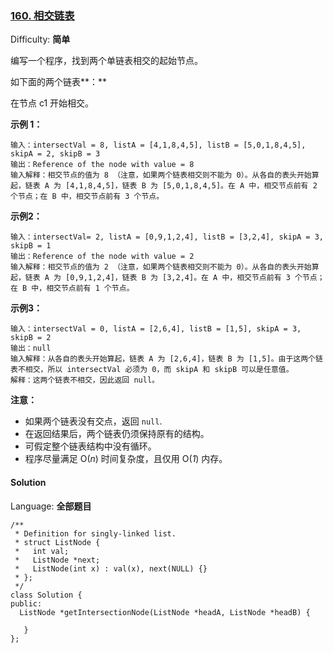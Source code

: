 ### [160\. 相交链表](https://leetcode-cn.com/problems/intersection-of-two-linked-lists/)

Difficulty: **简单**


编写一个程序，找到两个单链表相交的起始节点。

如下面的两个链表**：**

在节点 c1 开始相交。

**示例 1：**

```
输入：intersectVal = 8, listA = [4,1,8,4,5], listB = [5,0,1,8,4,5], skipA = 2, skipB = 3
输出：Reference of the node with value = 8
输入解释：相交节点的值为 8 （注意，如果两个链表相交则不能为 0）。从各自的表头开始算起，链表 A 为 [4,1,8,4,5]，链表 B 为 [5,0,1,8,4,5]。在 A 中，相交节点前有 2 个节点；在 B 中，相交节点前有 3 个节点。
```

**示例2：**

```
输入：intersectVal= 2, listA = [0,9,1,2,4], listB = [3,2,4], skipA = 3, skipB = 1
输出：Reference of the node with value = 2
输入解释：相交节点的值为 2 （注意，如果两个链表相交则不能为 0）。从各自的表头开始算起，链表 A 为 [0,9,1,2,4]，链表 B 为 [3,2,4]。在 A 中，相交节点前有 3 个节点；在 B 中，相交节点前有 1 个节点。
```

**示例3：**

```
输入：intersectVal = 0, listA = [2,6,4], listB = [1,5], skipA = 3, skipB = 2
输出：null
输入解释：从各自的表头开始算起，链表 A 为 [2,6,4]，链表 B 为 [1,5]。由于这两个链表不相交，所以 intersectVal 必须为 0，而 skipA 和 skipB 可以是任意值。
解释：这两个链表不相交，因此返回 null。
```

**注意：**

*   如果两个链表没有交点，返回 `null`.
*   在返回结果后，两个链表仍须保持原有的结构。
*   可假定整个链表结构中没有循环。
*   程序尽量满足 O(_n_) 时间复杂度，且仅用 O(_1_) 内存。


#### Solution

Language: **全部题目**

```全部题目
/**
 * Definition for singly-linked list.
 * struct ListNode {
 *   int val;
 *   ListNode *next;
 *   ListNode(int x) : val(x), next(NULL) {}
 * };
 */
class Solution {
public:
  ListNode *getIntersectionNode(ListNode *headA, ListNode *headB) {
    
   }
};
```